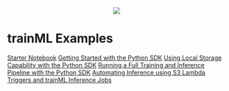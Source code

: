<div align="center">
  <a href="https://www.trainml.ai/"><img src="https://www.trainml.ai/static/img/trainML-logo-purple.png"></a><br>
</div>

# trainML Examples

[Starter Notebook](/notebooks/pytorch-imagenet.ipynb)
[Getting Started with the Python SDK](/sdk/create_dataset_and_training_job.py)
[Using Local Storage Capability with the Python SDK](/sdk/local_storage.py)
[Running a Full Training and Inference Pipeline with the Python SDK](/sdk/training_and_inference_pipeline.py)
[Automating Inference using S3 Lambda Triggers and trainML Inference Jobs](/inference/s3_triggered)
